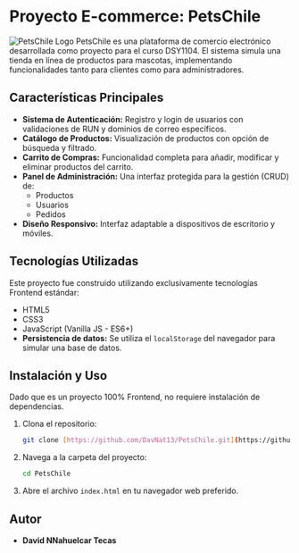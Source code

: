 # Proyecto E-commerce: PetsChile

![PetsChile Logo](https://via.placeholder.com/150) PetsChile es una plataforma de comercio electrónico desarrollada como proyecto para el curso DSY1104. El sistema simula una tienda en línea de productos para mascotas, implementando funcionalidades tanto para clientes como para administradores.

## Características Principales

* **Sistema de Autenticación:** Registro y login de usuarios con validaciones de RUN y dominios de correo específicos.
* **Catálogo de Productos:** Visualización de productos con opción de búsqueda y filtrado.
* **Carrito de Compras:** Funcionalidad completa para añadir, modificar y eliminar productos del carrito.
* **Panel de Administración:** Una interfaz protegida para la gestión (CRUD) de:
    * Productos
    * Usuarios
    * Pedidos
* **Diseño Responsivo:** Interfaz adaptable a dispositivos de escritorio y móviles.

## Tecnologías Utilizadas

Este proyecto fue construido utilizando exclusivamente tecnologías Frontend estándar:

* HTML5
* CSS3
* JavaScript (Vanilla JS - ES6+)
* **Persistencia de datos:** Se utiliza el `localStorage` del navegador para simular una base de datos.

## Instalación y Uso

Dado que es un proyecto 100% Frontend, no requiere instalación de dependencias.

1.  Clona el repositorio:
    ```bash
    git clone [https://github.com/DavNat13/PetsChile.git](https://github.com/DavNat13/PetsChile.git)
    ```
2.  Navega a la carpeta del proyecto:
    ```bash
    cd PetsChile
    ```
3.  Abre el archivo `index.html` en tu navegador web preferido.

## Autor

* **David NNahuelcar Tecas**
